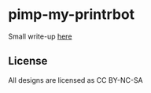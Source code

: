 # pimp-my-printrbot
Small write-up [here](https://urgarg.org/pimp-my-printrbot-metal-plus/)
## License
All designs are licensed as CC BY-NC-SA
